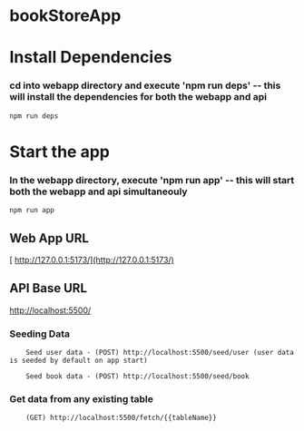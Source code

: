 # bookStoreApp

# Install Dependencies
### cd into webapp directory and execute 'npm run deps' -- this will install the dependencies for both the webapp and api

```
npm run deps
```

# Start the app
### In the webapp directory, execute 'npm run app' -- this will start both the webapp and api simultaneouly

```
npm run app
```


## Web App URL

[ http://127.0.0.1:5173/](http://127.0.0.1:5173/)


## API Base URL
[http://localhost:5500/](http://localhost:5500/)


### Seeding Data

```
    Seed user data - (POST) http://localhost:5500/seed/user (user data is seeded by default on app start)

    Seed book data - (POST) http://localhost:5500/seed/book 
```


### Get data from any existing table

```
    (GET) http://localhost:5500/fetch/{{tableName}}
```